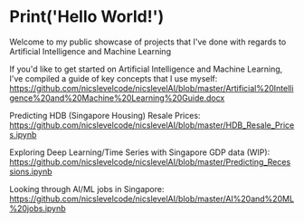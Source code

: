 # Print('Hello World!')

Welcome to my public showcase of projects that I've done with regards to Artificial Intelligence and Machine Learning

If you'd like to get started on Artificial Intelligence and Machine Learning, I've compiled a guide of key concepts that I use myself:
https://github.com/nicslevelcode/nicslevelAI/blob/master/Artificial%20Intelligence%20and%20Machine%20Learning%20Guide.docx

Predicting HDB (Singapore Housing) Resale Prices: https://github.com/nicslevelcode/nicslevelAI/blob/master/HDB_Resale_Prices.ipynb

Exploring Deep Learning/Time Series with Singapore GDP data (WIP): https://github.com/nicslevelcode/nicslevelAI/blob/master/Predicting_Recessions.ipynb

Looking through AI/ML jobs in Singapore: https://github.com/nicslevelcode/nicslevelAI/blob/master/AI%20and%20ML%20jobs.ipynb


